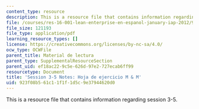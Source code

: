 ```yaml
---
content_type: resource
description: This is a resource file that contains information regarding session 3-5.
file: /courses/res-16-001-lean-enterprise-en-espanol-january-iap-2012/923f08b561c11f1f1d5c9e37944620d0_MITRES_16_001IAP12_3-5_MM.pdf
file_size: 121193
file_type: application/pdf
learning_resource_types: []
license: https://creativecommons.org/licenses/by-nc-sa/4.0/
ocw_type: OCWFile
parent_title: Material de lectura
parent_type: SupplementalResourceSection
parent_uid: ef18ac22-9c5e-626d-97e2-727ecab6ff99
resourcetype: Document
title: 'Session 3-5 Notes: Hoja de ejercicio M & M'
uid: 923f08b5-61c1-1f1f-1d5c-9e37944620d0
---
```

This is a resource file that contains information regarding session 3-5.